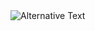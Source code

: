 <!--START_SECTION:waka-->
 <img src="https://github.com/<username>/<repository-name>/blob/master/images/codeStats.svg" alt="Alternative Text"/>
<!--END_SECTION:waka-->
